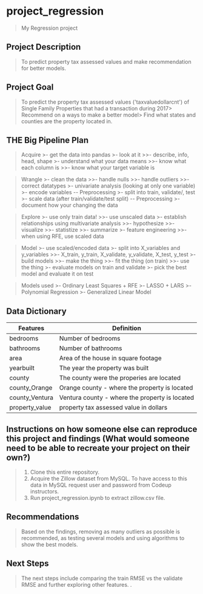# project_regression
> My Regression project

## Project Description
> To predict property tax assessed values and make recommendation for better models.

## Project Goal
> To predict the property tax assessed values ('taxvaluedollarcnt') of Single Family Properties that had a transaction during 2017> 
> Recommend on a ways to make a better model> 
> Find what states and counties are the property located in.



## THE Big Pipeline Plan
> Acquire
    >- get the data into pandas
    >- look at it
        >>- describe, info, head, shape
    >- understand what your data means
        >>- know what each column is
      >>- know what your target variable is
    
> Wrangle
    >- clean the data
       >>- handle nulls
       >>- handle outliers
       >>- correct datatypes
    >- univariate analysis (looking at only one variable)
    >- encode variables -- Preprocessing
    >- split into train, validate/, test
    >- scale data (after train/validate/test split) -- Preprocessing
    >- document how your changing the data

> Explore
    >- use only train data!
       >>- use unscaled data
    >- establish relationships using multivariate analysis
       >>- hypothesize
       >>- visualize
       >>- statistize
       >>- summarize
    >- feature engineering
       >>- when using RFE, use scaled data

> Model
    >- use scaled/encoded data
    >- split into X_variables and y_variables
      >>- X_train, y_train, X_validate, y_validate, X_test, y_test
    >- build models
      >>- make the thing
      >>- fit the thing (on train)
      >>- use the thing
    >- evaluate models on train and validate
    >- pick the best model and evaluate it on test

> Models used
    >- Ordinary Least Squares + RFE
    >- LASSO + LARS
    >- Polynomial Regression
    >- Generalized Linear Model
    

## Data Dictionary

| Features | Definition |
| --- | --- |
| bedrooms | Number of bedrooms |
| bathrooms | Number of bathrooms |
| area | Area of the house in square footage |
| yearbuilt | The year the property was built |
| county | The county were the properies are located |
| county_Orange | Orange county - where the property is located |
| county_Ventura | Ventura county - where the property is located |
| property_value | property tax assessed value in dollars |



## Instructions on how someone else can reproduce this project and findings (What would someone need to be able to recreate your project on their own?)
> 1. Clone this entire repository.
> 2. Acquire the Zillow dataset from MySQL. To have access to this data in MySQL request user and password from Codeup instructors.
> 3. Run project_regression.ipynb to extract zillow.csv file.

## Recommendations
> Based on the findings, removing as many outliers as possible is recommended, as testing several models and using algorithms to show the best models.

## Next Steps
> The next steps include comparing the train RMSE vs the validate RMSE and further exploring other features. .